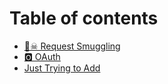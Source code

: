 # Table of contents

* [🏴☠ Request Smuggling](README.md)
* [🅾 OAuth](oauth.md)
* [Just Trying to Add](just-trying-to-add.md)
